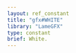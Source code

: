 ```yaml
---
layout: ref_constant
title: "gfx#WHITE"
library: "LameGFX"
type: constant
brief: White.
---
```






